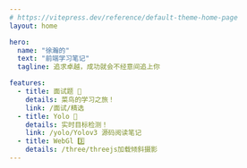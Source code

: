 ```yaml
---
# https://vitepress.dev/reference/default-theme-home-page
layout: home

hero:
  name: "徐瀚的"
  text: "前端学习笔记"
  tagline: 追求卓越，成功就会不经意间追上你

features:
  - title: 面试题 📖
    details: 菜鸟的学习之旅！
    link: /面试/精选
  - title: Yolo 🚀
    details: 实时目标检测！
    link: /yolo/Yolov3 源码阅读笔记
  - title: WebGl 3️⃣
    details: /three/threejs加载倾斜摄影
---
```

